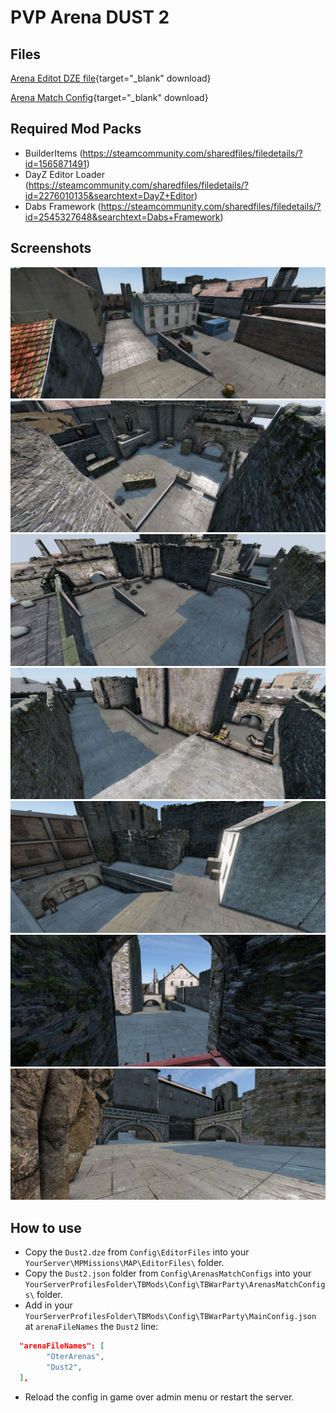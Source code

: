# PVP Arena DUST 2

## Files


[Arena Editot DZE file](https://raw.githubusercontent.com/ihr-it-projekt/DayZModsInfo/main/TBWarParty/Arenas/Dust2/Config/EditorFiles/Dust2.dze){target="_blank" download}

[Arena Match Config](https://raw.githubusercontent.com/ihr-it-projekt/DayZModsInfo/main/TBWarParty/Arenas/Dust2/Config/ArenaMatchConfigs/Dust2.json){target="_blank" download}


## Required Mod Packs

- BuilderItems (https://steamcommunity.com/sharedfiles/filedetails/?id=1565871491)
- DayZ Editor Loader (https://steamcommunity.com/sharedfiles/filedetails/?id=2276010135&searchtext=DayZ+Editor)
- Dabs Framework (https://steamcommunity.com/sharedfiles/filedetails/?id=2545327648&searchtext=Dabs+Framework)

## Screenshots

![Ruined City](./images/Dust_1.jpg)
![Ruined City](./images/Dust_2.jpg)
![Ruined City](./images/Dust_3.jpg)
![Ruined City](./images/Dust_4.jpg)
![Ruined City](./images/Dust_5.jpg)
![Ruined City](./images/Dust_6.jpg)
![Ruined City](./images/Dust_7.jpg)

## How to use
- Copy the `Dust2.dze` from `Config\EditorFiles` into your `YourServer\MPMissions\MAP\EditorFiles\` folder.
- Copy the `Dust2.json` folder from `Config\ArenasMatchConfigs` into your `YourServerProfilesFolder\TBMods\Config\TBWarParty\ArenasMatchConfigs\` folder.
- Add in your `YourServerProfilesFolder\TBMods\Config\TBWarParty\MainConfig.json` at `arenaFileNames` the `Dust2` line:
```json
  "arenaFileNames": [
        "OterArenas",
        "Dust2",
  ],
```
- Reload the config in game over admin menu or restart the server.